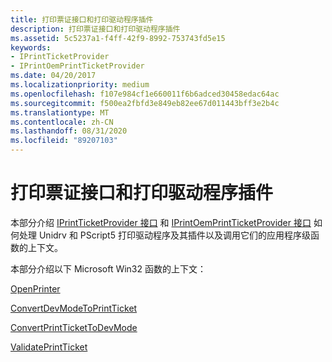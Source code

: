 ```yaml
---
title: 打印票证接口和打印驱动程序插件
description: 打印票证接口和打印驱动程序插件
ms.assetid: 5c5237a1-f4ff-42f9-8992-753743fd5e15
keywords:
- IPrintTicketProvider
- IPrintOemPrintTicketProvider
ms.date: 04/20/2017
ms.localizationpriority: medium
ms.openlocfilehash: f107e984cf1e660011f6b6adced30458edac64ac
ms.sourcegitcommit: f500ea2fbfd3e849eb82ee67d011443bff3e2b4c
ms.translationtype: MT
ms.contentlocale: zh-CN
ms.lasthandoff: 08/31/2020
ms.locfileid: "89207103"
---
```

# <a name="print-ticket-interfaces-and-print-driver-plug-ins"></a>打印票证接口和打印驱动程序插件


本部分介绍 [IPrintTicketProvider 接口](/previous-versions/windows/hardware/drivers/ff554375(v=vs.85)) 和 [IPrintOemPrintTicketProvider 接口](/windows-hardware/drivers/ddi/prcomoem/nn-prcomoem-iprintoemprintticketprovider) 如何处理 Unidrv 和 PScript5 打印驱动程序及其插件以及调用它们的应用程序级函数的上下文。

本部分介绍以下 Microsoft Win32 函数的上下文：

[OpenPrinter](openprinter.md)

[ConvertDevModeToPrintTicket](convertdevmodetoprintticket.md)

[ConvertPrintTicketToDevMode](convertprinttickettodevmode.md)

[ValidatePrintTicket](validateprintticket.md)

 

